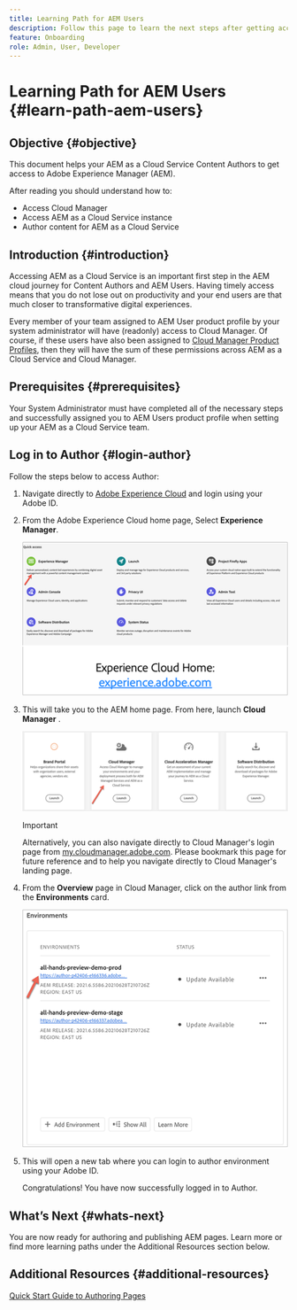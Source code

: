 ```yaml
---
title: Learning Path for AEM Users
description: Follow this page to learn the next steps after getting access, if you are an AEM User
feature: Onboarding
role: Admin, User, Developer 
---
```

# Learning Path for AEM Users {#learn-path-aem-users}

## Objective {#objective}

This document helps your AEM as a Cloud Service Content Authors to get access to Adobe Experience Manager (AEM). 

After reading you should  understand how to:

* Access Cloud Manager
* Access AEM as a Cloud Service instance
* Author content for AEM as a Cloud Service

## Introduction  {#introduction}

Accessing AEM as a Cloud Service is an important first step in the AEM cloud journey for Content Authors and AEM Users. Having timely access means that you do not lose out on productivity and your end users are that much closer to transformative digital experiences.

Every member of your team assigned to AEM User product profile by your system administrator will have (readonly) access to Cloud Manager. Of course, if these users have also been assigned to [Cloud Manager Product Profiles](https://experienceleague.adobe.com/docs/experience-manager-cloud-service/onboarding/onboarding-concepts/aem-cs-team-product-profiles.html?lang=en#cloud-manager-product-profiles), then they will have the sum of these permissions across AEM as a Cloud Service and Cloud Manager.

## Prerequisites  {#prerequisites}

Your System Administrator must have completed all of the necessary steps and successfully assigned you to AEM Users product profile when setting up your AEM as a Cloud Service team.

## Log in to Author {#login-author}

Follow the steps below to access Author:

1. Navigate directly to [Adobe Experience Cloud](https://experience.adobe.com) and login using your Adobe ID.

1. From the Adobe Experience Cloud home page, Select **Experience Manager**.

   ![](/help/journey-onboarding/assets/setup-resources2.png)

1. This will take you to the AEM home page. From here, launch **Cloud Manager** .

   ![](/help/journey-onboarding/assets/setup-resources3.png)

   >[!IMPORTANT]
   >Alternatively, you can also navigate directly to Cloud Manager's login page from [my.cloudmanager.adobe.com](https://my.cloudmanager.adobe.com/). Please bookmark this page for future reference and to help you navigate directly to Cloud Manager's landing page.

1. From the **Overview** page in Cloud Manager, click on the author link from the **Environments** card.

   ![](/help/journey-onboarding/assets/author-environ.png)

1. This will open a new tab where you can login to author environment using your Adobe ID.

   Congratulations! You have now successfully logged in to Author.

## What’s Next {#whats-next}

You are now ready for authoring and publishing AEM pages. Learn more or find more learning paths under the Additional Resources section below. 

## Additional Resources {#additional-resources}

[Quick Start Guide to Authoring Pages](https://experienceleague.adobe.com/docs/experience-manager-cloud-service/sites/authoring/getting-started/quick-start.html?lang=en)